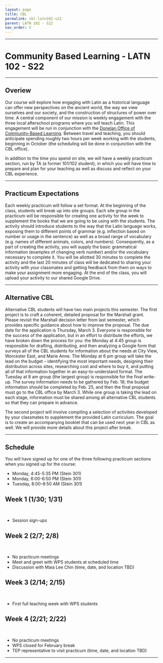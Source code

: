 ```yaml
---
layout: page
title: CBL
permalink: cbl-latn102-s22
parent: LATN 102 - S22
nav_order: 5
---
```

***

# Community Based Learning - LATN 102 - S22

***

## Overiew

Our course will explore how engaging with Latin as a historical language can offer new perspectives on the ancient world, the way we view ourselves and our society, and the construction of structures of power over time. A central component of our mission is weekly engagement with the three local afterschool programs where you will teach Latin. This engagement will be run in conjunction with the [Donelan Office of Community-Based Learning](https://www.holycross.edu/engaged-learning/donelan-office-community-based-learning). Between travel and teaching, you should anticipate spending roughly two hours per week working with the students, beginning in October (the scheduling will be done in conjunction with the CBL office).

In addition to the time you spend on site, we will have a weekly practicum section, run by TA (a former 101/102 student), in which you will have time to prepare and plan for your teaching as well as discuss and reflect on your CBL experience. 

***

## Practicum Expectations

Each weekly practicum will follow a set format. At the beginning of the class, students will break up into site groups. Each site group in the practicum will be responsible for creating one activity for the week to supplement the books that we are going to be using with the students. The activity should introduce students to the way that the Latin language works, exposing them to different points of grammar (e.g. inflection based on number or usage in the sentence) as well as a broad range of vocabulary (e.g. names of different animals, colors, and numbers). Consequently, as a part of creating the activity, you will supply the basic grammatical information (examples of changing verb number) and/or the vocabulary necessary to complete it. You will be allotted 30 minutes to complete the activity and the last 20 minutes of class will be dedicated to sharing your activity with your classmates and getting feedback from them on ways to make your assignment more engaging. At the end of the class, you will upload your activity to our shared Google Drive.

***

## Alternative CBL

Alternative CBL students will have two main projects this semester. The first project is to craft a coherent, detailed proposal for the Marshall grant. Please revisit the Marshall decision letter from last semester, which provides specific guidance about how to improve the proposal. The due date for the application is Thursday, March 3. Everyone is responsible for the success of the application, but in an effort to distribute the efforts, we have broken down the process for you: the Monday at 4:45 group is responsible for drafting, distributing, and then analyzing a Google form that surveys all of the CBL students for information about the needs at City View, Worcester East, and Marie Anne. The Monday at 6 pm group will take the lead on the budget – identifying the most important needs, designing their distribution across sites, researching cost and where to buy it, and putting all of that information together in an easy-to-understand format. The Tuesday at 8 am group (the largest group) is responsible for the final write-up. The survey information needs to be gathered by Feb. 18; the budget information should be completed by Feb. 25, and then the final proposal must go to the CBL office by March 3. While one group is taking the lead on each stage, information must be shared among all alternative CBL students so that they can prepare in advance.

The second project will involve compiling a selection of activities developed by your classmates to supplement the provided Latin curriculum. The goal is to create an accompanying booklet that can be used next year in CBL as well. We will provide more details about this project after break.

***

## Schedule

You will have signed up for one of the three following practicum sections when you signed up for the course:

- Monday, 4:45-5:35 PM (Stein 301)
- Monday, 6:00-6:50 PM (Stein 301)
- Tuesday, 8:00-8:50 AM (Stein 301)

## Week 1 (1/30; 1/31)
&nbsp;  
- Session sign-ups

## Week 2 (2/7; 2/8)
&nbsp;  
- No practicum meetings
- Meet and greet with WPS students at scheduled time
- Discussion with Maia Lee Chin (time, date, and location TBD)

## Week 3 (2/14; 2/15)
&nbsp;   
- First full teaching week with WPS students

## Week 4 (2/21; 2/22)
&nbsp;
- No practicum meetings
- WPS closed for February break
- TEP representative to visit practicum (time, date, and location TBD)

***
